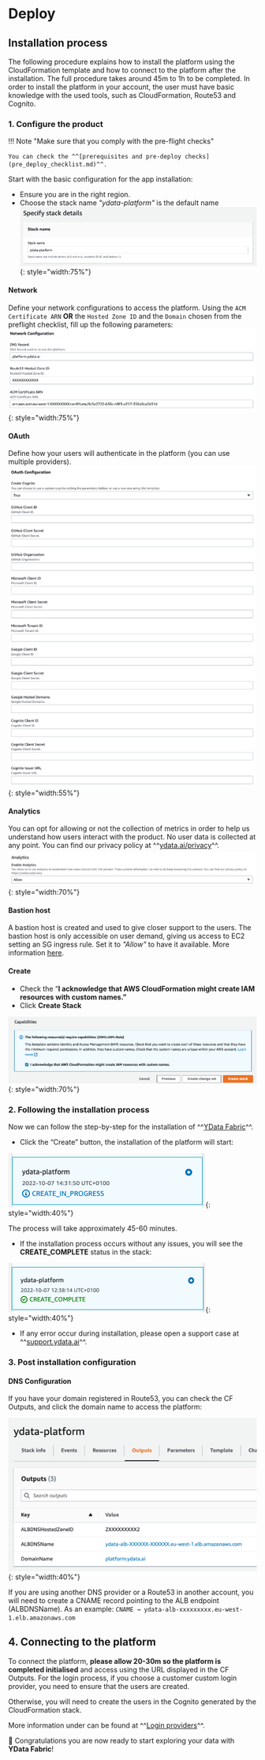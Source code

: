 # Deploy

## Installation process
The following procedure explains how to install the platform using the CloudFormation template and how to connect
to the platform after the installation. The full procedure takes around 45m to 1h to be completed.
In order to install the platform in your account, the user must have basic knowledge with the used tools, such as CloudFormation,
Route53 and Cognito.

### 1. Configure the product

!!! Note "Make sure that you comply with the pre-flight checks"

    You can check the ^^[prerequisites and pre-deploy checks](pre_deploy_checklist.md)^^.

Start with the basic configuration for the app installation:

- Ensure you are in the right region.
- Choose the stack name *"ydata-platform"* is the default name
![default stack](../../../assets/deployment_security/aws/aws_stack_default.png){: style="width:75%"}

#### Network
Define your network configurations to access the platform.
Using the `ACM Certificate ARN` **OR** the `Hosted Zone ID` and the `Domain` chosen from the preflight checklist,
fill up the following parameters:
![default network parameters](../../../assets/deployment_security/aws/network_default_parameters.png){: style="width:75%"}

#### OAuth
Define how your users will authenticate in the platform (you can use multiple providers).
![auth providers](../../../assets/deployment_security/aws/auth_providers.png){: style="width:55%"}

#### Analytics
You can opt for allowing or not the collection of metrics in order to help us understand how users interact with the product.
No user data is collected at any point.
You can find our privacy policy at ^^[ydata.ai/privacy](https://ydata.ai/privacy)^^.
![auth providers](../../../assets/deployment_security/aws/allow_analytics.png){: style="width:70%"}

#### Bastion host
A bastion host is created and used to give closer support to the users.
The bastion host is only accessible on user demand, giving us access to EC2 setting an SG ingress rule.
Set it to *"Allow"* to have it available.
More information [here](bastion_host.md).

#### Create

- Check the “**I acknowledge that AWS CloudFormation might create IAM resources with custom names.”**
- Click **Create Stack**

![Acknowledge cloud formation](../../../assets/deployment_security/aws/aknowledge_cloud_formation.png){: style="width:70%"}

### 2. Following the installation process

Now we can follow the step-by-step for the installation of ^^[YData Fabric](https://ydata.ai/products/fabric)^^.

- Click the “Create” button, the installation of the platform will start:

![Init platform install](../../../assets/deployment_security/aws/init_platform_install.png){: style="width:40%"}

The process will take approximately 45-60 minutes.

- If the installation process occurs without any issues, you will see the **CREATE_COMPLETE** status in the stack:

![Install completed](../../../assets/deployment_security/aws/install_completed.png){: style="width:40%"}

- If any error occur during installation, please open a support case at ^^[support.ydata.ai](https://support.ydata.ai)^^.

### 3. Post installation configuration

#### DNS Configuration
If you have your domain registered in Route53, you can check the CF Outputs, and click the domain name to access the
platform:

![DNS Configuration](../../../assets/deployment_security/aws/dns_configuration.png){: style="width:40%"}

If you are using another DNS provider or a Route53 in another account, you will need to create a CNAME record pointing
to the ALB endpoint (ALBDNSName). As an example:
`CNAME → ydata-alb-xxxxxxxxx.eu-west-1.elb.amazonaws.com`

## 4. Connecting to the platform
To connect the platform, **please allow 20-30m so the platform is completed initialised** and access using the URL
displayed in the CF Outputs.
For the login process, if you choose a customer custom login provider, you need to ensure that the users are created.

Otherwise, you will need to create the users in the Cognito generated by the CloudFormation stack.

More information under can be found at ^^[Login providers](../login_support/login_providers.md)^^.

🚀 Congratulations you are now ready to start exploring your data with **YData Fabric**!
